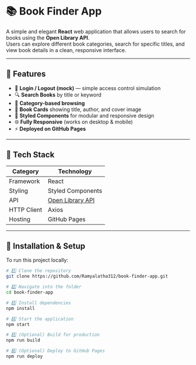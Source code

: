 # 📚 Book Finder App

A simple and elegant **React** web application that allows users to search for books using the **Open Library API**.  
Users can explore different book categories, search for specific titles, and view book details in a clean, responsive interface.

---

## 🚀 Features

- 🔐 **Login / Logout (mock)** — simple access control simulation  
- 🔍 **Search Books** by title or keyword  
- 🧩 **Category-based browsing**  
- 📖 **Book Cards** showing title, author, and cover image  
- 💅 **Styled Components** for modular and responsive design  
- 🌐 **Fully Responsive** (works on desktop & mobile)  
- ⚡ **Deployed on GitHub Pages**

---

## 🧠 Tech Stack

| Category | Technology |
|-----------|-------------|
| Framework | React |
| Styling | Styled Components |
| API | [Open Library API](https://openlibrary.org/developers/api) |
| HTTP Client | Axios |
| Hosting | GitHub Pages |

---

## 🧰 Installation & Setup

To run this project locally:

```bash
# 1️⃣ Clone the repository
git clone https://github.com/Ramyalatha312/book-finder-app.git

# 2️⃣ Navigate into the folder
cd book-finder-app

# 3️⃣ Install dependencies
npm install

# 4️⃣ Start the application
npm start

# 5️⃣ (Optional) Build for production
npm run build

# 6️⃣ (Optional) Deploy to GitHub Pages
npm run deploy
